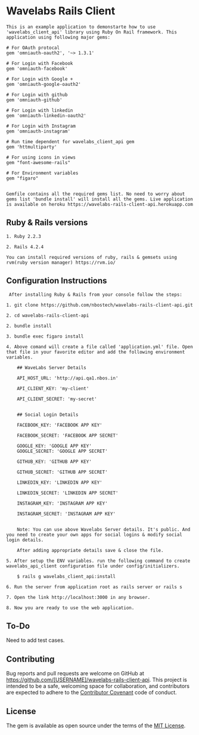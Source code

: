 # Wavelabs Rails Client

	This is an example application to demonstarte how to use 'wavelabs_client_api' library using Ruby On Rail framework. This application using following major gems:

	# For OAuth protocal 
	gem 'omniauth-oauth2', '~> 1.3.1'

	# For Login with Facebook 
	gem 'omniauth-facebook'
	
	# For Login with Google +
	gem 'omniauth-google-oauth2'
	
	# For Login with github
	gem 'omniauth-github'
	
	# For Login with linkedin
	gem 'omniauth-linkedin-oauth2'
	
	# For Login with Instagram
	gem 'omniauth-instagram'
	
	# Run time dependent for wavelabs_client_api gem
	gem 'httmultiparty'
	
	# For using icons in views
	gem "font-awesome-rails"
	
	# For Environment variables
	gem "figaro"


	Gemfile contains all the required gems list. No need to worry about gems list 'bundle install' will install all the gems. Live application is available on heroku https://wavelabs-rails-client-api.herokuapp.com  

## Ruby & Rails versions

	1. Ruby 2.2.3
	
	2. Rails 4.2.4

	You can install required versions of ruby, rails & gemsets using rvm(ruby version manager) https://rvm.io/

## Configuration Instructions
 
	 After installing Ruby & Rails from your console follow the steps:

	1. git clone https://github.com/nbostech/wavelabs-rails-client-api.git

	2. cd wavelabs-rails-client-api

	2. bundle install

	3. bundle exec figaro install

	4. Above comand will create a file called 'application.yml' file. Open that file in your favorite editor and add the following environment variables.

		## WaveLabs Server Details 
	 
		API_HOST_URL: 'http://api.qa1.nbos.in'
		
		API_CLIENT_KEY: 'my-client'
		
		API_CLIENT_SECRET: 'my-secret' 
		
		
		## Social Login Details
		
		FACEBOOK_KEY: 'FACEBOOK APP KEY'
		
		FACEBOOK_SECRET: 'FACEBOOK APP SECRET'

		GOOGLE_KEY: 'GOOGLE APP KEY'
		GOOGLE_SECRET: 'GOOGLE APP SECRET'

		GITHUB_KEY: 'GITHUB APP KEY'
		
		GITHUB_SECRET: 'GITHUB APP SECRET'

		LINKEDIN_KEY: 'LINKEDIN APP KEY'
		
		LINKEDIN_SECRET: 'LINKEDIN APP SECRET'

		INSTAGRAM_KEY: 'INSTAGRAM APP KEY'
		
		INSTAGRAM_SECRET: 'INSTAGRAM APP KEY'


		Note: You can use above Wavelabs Server details. It's public. And you need to create your own apps for social logins & modify social login details.

		After adding appropriate details save & close the file.

	5. After setup the ENV variables. run the following command to create wavelabs_api_client configuration file under config/initializers.
	
		$ rails g wavelabs_client_api:install  

	6. Run the server from application root as rails server or rails s

	7. Open the link http://localhost:3000 in any browser.

	8. Now you are ready to use the web application.  


## To-Do

 Need to add test cases.


## Contributing

Bug reports and pull requests are welcome on GitHub at https://github.com/[USERNAME]/wavelabs-rails-client-api. This project is intended to be a safe, welcoming space for collaboration, and contributors are expected to adhere to the [Contributor Covenant](contributor-covenant.org) code of conduct.


## License

The gem is available as open source under the terms of the [MIT License](http://opensource.org/licenses/MIT).

